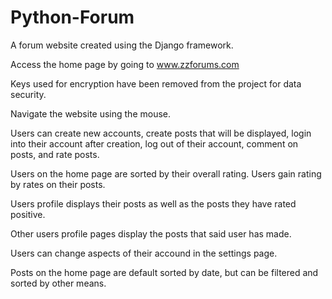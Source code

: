 # Python-Forum
A forum website created using the Django framework.

Access the home page by going to www.zzforums.com

Keys used for encryption have been removed from the project for data security.

Navigate the website using the mouse.

Users can create new accounts, create posts that will be displayed, login into their account after creation, 
log out of their account, comment on posts, and rate posts.

Users on the home page are sorted by their overall rating. Users gain rating by rates on their posts.

Users profile displays their posts as well as the posts they have rated positive.

Other users profile pages display the posts that said user has made.

Users can change aspects of their accound in the settings page.

Posts on the home page are default sorted by date, but can be filtered and sorted by other means.
